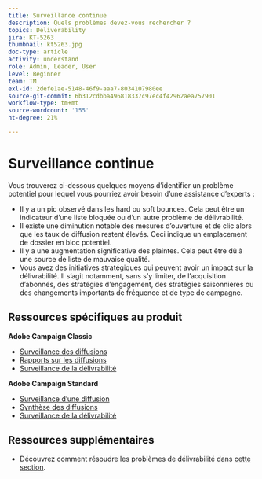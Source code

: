 ```yaml
---
title: Surveillance continue
description: Quels problèmes devez-vous rechercher ?
topics: Deliverability
jira: KT-5263
thumbnail: kt5263.jpg
doc-type: article
activity: understand
role: Admin, Leader, User
level: Beginner
team: TM
exl-id: 2defe1ae-5148-46f9-aaa7-8034107980ee
source-git-commit: 6b312cdbba496818337c97ec4f42962aea757901
workflow-type: tm+mt
source-wordcount: '155'
ht-degree: 21%

---
```


# Surveillance continue

Vous trouverez ci-dessous quelques moyens d’identifier un problème potentiel pour lequel vous pourriez avoir besoin d’une assistance d’experts :

* Il y a un pic observé dans les hard ou soft bounces. Cela peut être un indicateur d’une liste bloquée ou d’un autre problème de délivrabilité.
* Il existe une diminution notable des mesures d’ouverture et de clic alors que les taux de diffusion restent élevés. Ceci indique un emplacement de dossier en bloc potentiel.
* Il y a une augmentation significative des plaintes. Cela peut être dû à une source de liste de mauvaise qualité.
* Vous avez des initiatives stratégiques qui peuvent avoir un impact sur la délivrabilité. Il s’agit notamment, sans s’y limiter, de l’acquisition d’abonnés, des stratégies d’engagement, des stratégies saisonnières ou des changements importants de fréquence et de type de campagne.

## Ressources spécifiques au produit

**Adobe Campaign Classic**

* [Surveillance des diffusions](https://experienceleague.adobe.com/docs/campaign-classic/using/sending-messages/monitoring-deliveries/about-delivery-monitoring.html?lang=fr-FR)
* [Rapports sur les diffusions](https://experienceleague.adobe.com/docs/campaign-classic/using/reporting/reports-on-deliveries/delivery-reports.html?lang=fr)
* [Surveillance de la délivrabilité](https://experienceleague.adobe.com/docs/campaign-classic/using/sending-messages/deliverability-management/monitoring-deliverability.html?lang=fr-FR)

**Adobe Campaign Standard**

* [Surveillance d’une diffusion](https://experienceleague.adobe.com/docs/campaign-standard/using/testing-and-sending/monitoring-messages/monitoring-a-delivery.html?lang=fr-FR)
* [Synthèse des diffusions](https://experienceleague.adobe.com/docs/campaign-standard/using/reporting/list-of-reports/delivery-summary.html)
* [Surveillance de la délivrabilité](https://experienceleague.adobe.com/docs/campaign-standard/using/testing-and-sending/managing-deliverability/monitor-deliverability.html?lang=fr-FR#testing-and-sending)

## Ressources supplémentaires

* Découvrez comment résoudre les problèmes de délivrabilité dans [cette section](/help/additional-resources/troubleshooting.md).
